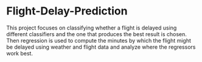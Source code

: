 # Flight-Delay-Prediction
This project focuses on classifying whether a flight is delayed using different classifiers and the one that produces the best result is chosen. Then regression is used to compute the minutes by which the flight might be delayed using weather and flight data and analyze where the regressors work best.
